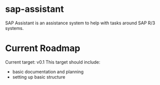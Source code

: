 # sap-assistant
SAP Assistant is an assistance system to help with tasks around SAP R/3 systems.

# Current Roadmap
Current target: v0.1
This target should include:
- basic documentation and planning
- setting up basic structure
